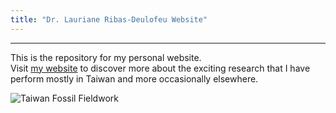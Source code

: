 ```yaml
---
title: "Dr. Lauriane Ribas-Deulofeu Website"
---
```

----------------------------------------------------------------------------------

This is the repository for my personal website.<br>
Visit [my website](https://laurianeribas-deulofeu.github.io/OceanoTry2/) to discover more about the exciting research that I have perform mostly in Taiwan and more occasionally elsewhere.

![Taiwan Fossil Fieldwork](254a82f9402ff85ce4e4afe97abb2c72930ed01f/images/portraits/LaurianeFieldFossil.jpeg)
